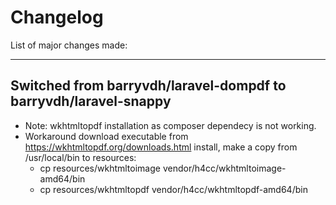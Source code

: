 # Changelog

List of major changes  made:

---

## Switched from barryvdh/laravel-dompdf to barryvdh/laravel-snappy
- Note: wkhtmltopdf installation as composer dependecy is not working.
- Workaround download executable from https://wkhtmltopdf.org/downloads.html install, make a copy from /usr/local/bin to resources:
  - cp resources/wkhtmltoimage vendor/h4cc/wkhtmltoimage-amd64/bin
  - cp resources/wkhtmltopdf vendor/h4cc/wkhtmltopdf-amd64/bin

